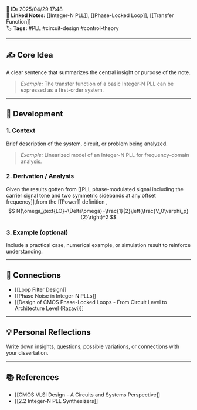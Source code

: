 📌 **ID:** 2025/04/29 17:48  
🔗 **Linked Notes:** [[Integer-N PLL]], [[Phase-Locked Loop]], [[Transfer Function]]  
🏷️ **Tags:** #PLL #circuit-design #control-theory

---

## ✍️ Core Idea  
A clear sentence that summarizes the central insight or purpose of the note.  
> *Example:* The transfer function of a basic Integer-N PLL can be expressed as a first-order system.

---

## 🧩 Development

### 1. Context  
Brief description of the system, circuit, or problem being analyzed.  
> *Example:* Linearized model of an Integer-N PLL for frequency-domain analysis.

### 2. Derivation / Analysis  
Given the results gotten from [[PLL phase-modulated signal including the carrier signal tone and two symmetric sidebands at any offset frequency]],from the [[Power]] definition ,
$$
N(\omega_\text{LO}+\Delta\omega)=\frac{1}{2}\left(\frac{V_0\varphi_p}{2}\right)^2
$$







### 3. Example (optional)  
Include a practical case, numerical example, or simulation result to reinforce understanding.

---

## 🔁 Connections  
- [[Loop Filter Design]]  
- [[Phase Noise in Integer-N PLLs]]  
- [[Design of CMOS Phase-Locked Loops - From Circuit Level to Architecture Level (Razavi)]]

---

## 💡 Personal Reflections  
Write down insights, questions, possible variations, or connections with your dissertation.

---

## 📚 References  
- [[CMOS VLSI Design - A Circuits and Systems Perspective]]
- [[2.2 Integer-N PLL Synthesizers]] 
